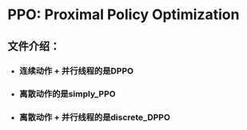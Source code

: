 # PPO: Proximal Policy Optimization

## 文件介绍：

+ ### 连续动作 + 并行线程的是DPPO
+ ### 离散动作的是simply_PPO
+ ### 离散动作 + 并行线程的是discrete_DPPO

